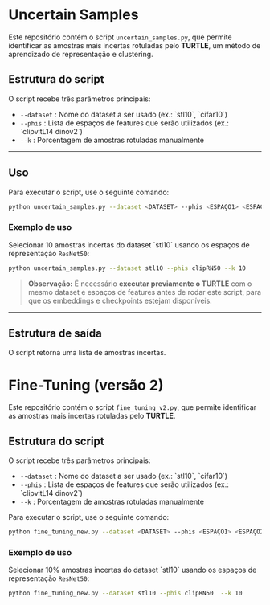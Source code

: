 
# Uncertain Samples

Este repositório contém o script `uncertain_samples.py`, que permite identificar as amostras mais incertas rotuladas pelo **TURTLE**, um método de aprendizado de representação e clustering.

## Estrutura do script

O script recebe três parâmetros principais:

- `--dataset` : Nome do dataset a ser usado (ex.: \`stl10\`, \`cifar10\`)  
- `--phis` : Lista de espaços de features que serão utilizados (ex.: \`clipvitL14 dinov2\`)  
- `--k` : Porcentagem de amostras rotuladas manualmente 

---

## Uso

Para executar o script, use o seguinte comando:

```bash
python uncertain_samples.py --dataset <DATASET> --phis <ESPAÇO1> <ESPAÇO2> --num_samples <NÚMERO_DE_AMOSTRAS>
```

### Exemplo de uso

Selecionar 10 amostras incertas do dataset \`stl10\` usando os espaços de representação `ResNet50`:

```bash
python uncertain_samples.py --dataset stl10 --phis clipRN50 --k 10
```

> **Observação:** É necessário **executar previamente o TURTLE** com o mesmo dataset e espaços de features antes de rodar este script, para que os embeddings e checkpoints estejam disponíveis.

---

## Estrutura de saída

O script retorna uma lista de amostras incertas.



# Fine-Tuning (versão 2)

Este repositório contém o script `fine_tuning_v2.py`, que permite identificar as amostras mais incertas rotuladas pelo **TURTLE**.


## Estrutura do script

O script recebe três parâmetros principais:

- `--dataset` : Nome do dataset a ser usado (ex.: \`stl10\`, \`cifar10\`)  
- `--phis` : Lista de espaços de features que serão utilizados (ex.: \`clipvitL14 dinov2\`)  
- `--k` : Porcentagem de amostras rotuladas manualmente 


Para executar o script, use o seguinte comando:

```bash
python fine_tuning_new.py --dataset <DATASET> --phis <ESPAÇO1> <ESPAÇO2> --k <%>
```


### Exemplo de uso

Selecionar 10% amostras incertas do dataset \`stl10\` usando os espaços de representação `ResNet50`:

```bash
python fine_tuning_new.py --dataset stl10 --phis clipRN50  --k 10
```